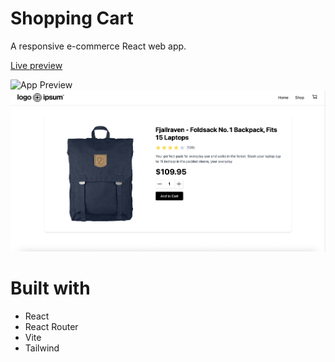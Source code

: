 # Shopping Cart     

A responsive e-commerce React web app.

[Live preview](https://shopping-cart-xi-wine.vercel.app/)

![App Preview](public/images/preview1.png)
![App Preview 2](public/images/preview2.png)

# Built with
- React
- React Router
- Vite 
- Tailwind

